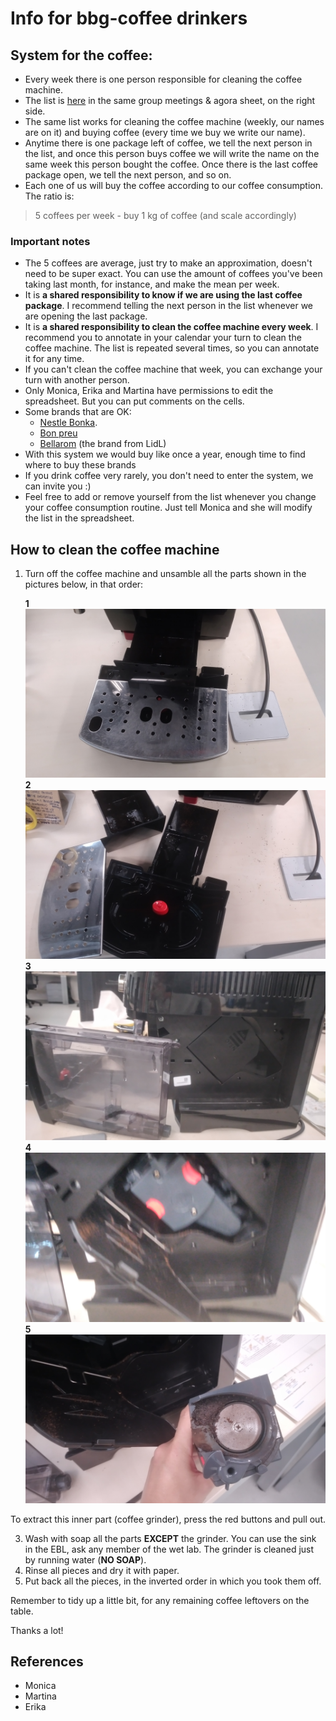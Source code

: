 # Info for bbg-coffee drinkers

## System for the coffee:

-   Every week there is one person responsible for cleaning the coffee machine.
-   The list is [here](https://docs.google.com/spreadsheets/d/1fA5wBTpkHbuZXG3J1i39s_XP5k__pzl_qwYGCRwjgvI/edit#gid=2079108469) in the same group meetings & agora sheet, on the right side.
-   The same list works for cleaning the coffee machine (weekly, our names are on it) and buying coffee (every time we buy we write our name).
-   Anytime there is one package left of coffee, we tell the next person in the list, and once this person buys coffee we will write the name on the same week this person bought the coffee. Once there is the last coffee package open, we tell the next person, and so on.
-   Each one of us will buy the coffee according to our coffee consumption. The ratio is:

> 5 coffees per week - buy 1 kg of coffee (and scale accordingly)

### Important notes

-   The 5 coffees are average, just try to make an approximation, doesn't need to be super exact. You can use the amount of coffees you've been taking last month, for instance, and make the mean per week.
-   It is **a shared responsibility to know if we are using the last coffee package**. I recommend telling the next person in the list whenever we are opening the last package.
-   It is **a shared responsibility to clean the coffee machine every week**. I recommend you to annotate in your calendar your turn to clean the coffee machine. The list is repeated several times, so you can annotate it for any time.
-   If you can't clean the coffee machine that week, you can exchange your turn with another person.
-   Only Monica, Erika and Martina have permissions to edit the spreadsheet. But you can put comments on the cells.
-   Some brands that are OK:
    -   [Nestle Bonka](https://www.amazon.es/Bonka-428221-Caf%C3%A9-grano-Natural/dp/B00XA1QNAM/ref=asc_df_B00XA1QNAM/?tag=googshopes-21&linkCode=df0&hvadid=366311326534&hvpos=&hvnetw=g&hvrand=6258043893641885346&hvpone=&hvptwo=&hvqmt=&hvdev=c&hvdvcmdl=&hvlocint=&hvlocphy=1005424&hvtargid=pla-790606492934&th=1).
    -   [Bon preu](https://www.compraonline.bonpreuesclat.cat/products/83654/details)
    -   [Bellarom](https://www.google.com/url?sa=i&url=https%3A%2F%2Fwww.quechoisir.org%2Fcomparatif-cafes-en-grains-n103032%2Fbellarom-lidl-expresso-p257916%2F&psig=AOvVaw3PJqZc0VrGHnIFomvvv-pi&ust=1695113372634000&source=images&cd=vfe&opi=89978449&ved=0CBIQjhxqFwoTCIC_qs7js4EDFQAAAAAdAAAAABAD) (the brand from LidL)
-   With this system we would buy like once a year, enough time to find where to buy these brands
-   If you drink coffee very rarely, you don't need to enter the system, we can invite you :)
-   Feel free to add or remove yourself from the list whenever you change your coffee consumption routine. Just tell Monica and she will modify the list in the spreadsheet.

## How to clean the coffee machine

1. Turn off the coffee machine and unsamble all the parts shown in the pictures below, in that order:

    **1**
    ![coffee1](../assets/images/coffee1.jpg)
    **2**
    ![coffee2](../assets/images/coffee2.jpg)
    **3**
    ![coffee3](../assets/images/coffee3.jpg)
    **4**
    ![coffee4](../assets/images/coffee4.jpg)
    **5**
    ![coffee2](../assets/images/coffee5.jpg)

To extract this inner part (coffee grinder), press the red buttons and pull out.

3. Wash with soap all the parts **EXCEPT** the grinder. You can use the sink in the EBL, ask any member of the wet lab. The grinder is cleaned just by running water (**NO SOAP**).
4. Rinse all pieces and dry it with paper.
5. Put back all the pieces, in the inverted order in which you took them off.

Remember to tidy up a little bit, for any remaining coffee leftovers on the table.

Thanks a lot!

## References

-   Monica
-   Martina
-   Erika
